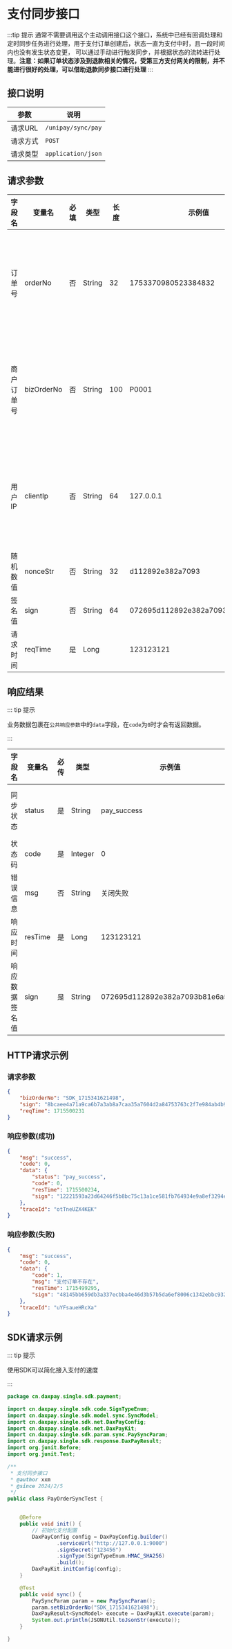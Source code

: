 # 支付同步接口

:::tip 提示
通常不需要调用这个主动调用接口这个接口，系统中已经有回调处理和定时同步任务进行处理，用于支付订单创建后，状态一直为支付中时，且一段时间内也没有发生状态变更，
可以通过手动进行触发同步，并根据状态的流转进行处理。**注意：如果订单状态涉及到退款相关的情况，受第三方支付网关的限制，并不能进行很好的处理，可以借助退款同步接口进行处理**
:::

## 接口说明
| 参数    | 说明                 |
|-------|--------------------|
| 请求URL | `/unipay/sync/pay` |
| 请求方式  | `POST`             |
| 请求类型  | `application/json` |

## 请求参数

| 字段名<img width=70/> | 变量名        | 必填 | 类型     | 长度                            | 示例值                              | 描述<img width=200/>              |
|--------------------|------------|----|--------|----------------------------------|---------------------------------|---------------------------------|
| 订单号                | orderNo    | 否  | String | 32            | 1753370980523384832              | 订单号与商户订单号不可以同时为空，同时传输是以订单号为准    |
| 商户订单号              | bizOrderNo | 否  | String | 100                         | P0001                            | 订单号与商户订单号不可以同时为空，同时传输是以订单号为准    |
| 用户IP               | clientIp   | 否  | String | 64                      | 127.0.0.1                        | 支持Ipv4和Ipv6，部分支付通道要求必填，如调用微信支付时 |
| 随机数值                | nonceStr       | 否  | String            |    32   | d112892e382a7093                 |
| 签名值                | sign       | 否  | String | 64 | 072695d112892e382a7093b81e6a52af |                                 |
| 请求时间               | reqTime    | 是  | Long   |                         | 123123121                        | 使用时间戳(秒级)                       |

## 响应结果

::: tip 提示

业务数据包裹在`公共响应参数`中的`data`字段，在`code`为`0`时才会有返回数据。

:::


| 字段名<img width=70/> | 变量名     | 必传 | 类型      | 示例值                              | 描述                                                                                          |
|--------------------|---------|----|---------|----------------------------------|---------------------------------------------------------------------------------------------|
| 同步状态               | status  | 是  | String  | pay_success                      | 返回订单同步成功后的状态，见常量和状态表[PayStatusEnum](/single/guides/other/常量和状态表.md#支付状态-paystatusenum)相关的描述 |
| 状态码                | code    | 是  | Integer | 0                                | 为0表示成功，非0表示失败                                                                               |
| 错误信息               | msg     | 否  | String  | 关闭失败                             | 状态非0时会有返回值                                                                                  |
| 响应时间               | resTime | 是  | Long    | 123123121                        | 服务返回请求的时间，时间戳(秒级)                                                                           |
| 响应数据签名值            | sign    | 是  | String  | 072695d112892e382a7093b81e6a52af | 对响应内容进行签名                                                                                   |



## HTTP请求示例

### 请求参数
```json
{
    "bizOrderNo": "SDK_1715341621498",
    "sign": "8bcaee4a71a9ca6b7a3ab8a7caa35a7604d2a84753763c2f7e984ab4b9f5c6cd",
    "reqTime": 1715500231
}
```

### 响应参数(成功)

```json
{
    "msg": "success",
    "code": 0,
    "data": {
        "status": "pay_success",
        "code": 0,
        "resTime": 1715500234,
        "sign": "12221593a23d64246f5b8bc75c13a1ce581fb764934e9a8ef3294eddda5ec6a2"
    },
    "traceId": "otTneUZX4KEK"
}
```

### 响应参数(失败)

```json
{
    "msg": "success",
    "code": 0,
    "data": {
        "code": 1,
        "msg": "支付订单不存在",
        "resTime": 1715499295,
        "sign": "48145bb659db3a337ecbba4e46d3b57b5da6ef8006c1342ebbc9320d619bbad4"
    },
    "traceId": "uYFsaueHRcXa"
}
```




## SDK请求示例

::: tip 提示

使用SDK可以简化接入支付的速度

:::

```java
package cn.daxpay.single.sdk.payment;

import cn.daxpay.single.sdk.code.SignTypeEnum;
import cn.daxpay.single.sdk.model.sync.SyncModel;
import cn.daxpay.single.sdk.net.DaxPayConfig;
import cn.daxpay.single.sdk.net.DaxPayKit;
import cn.daxpay.single.sdk.param.sync.PaySyncParam;
import cn.daxpay.single.sdk.response.DaxPayResult;
import org.junit.Before;
import org.junit.Test;

/**
 * 支付同步接口
 * @author xxm
 * @since 2024/2/5
 */
public class PayOrderSyncTest {


    @Before
    public void init() {
        // 初始化支付配置
        DaxPayConfig config = DaxPayConfig.builder()
                .serviceUrl("http://127.0.0.1:9000")
                .signSecret("123456")
                .signType(SignTypeEnum.HMAC_SHA256)
                .build();
        DaxPayKit.initConfig(config);
    }

    @Test
    public void sync() {
        PaySyncParam param = new PaySyncParam();
        param.setBizOrderNo("SDK_1715341621498");
        DaxPayResult<SyncModel> execute = DaxPayKit.execute(param);
        System.out.println(JSONUtil.toJsonStr(execute));
    }

}
```

